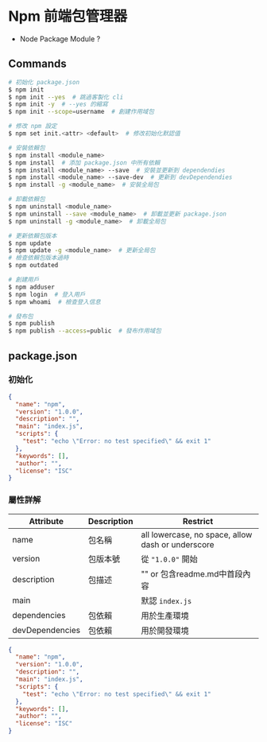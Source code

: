 # Npm 前端包管理器
- Node Package Module ?

## Commands
```sh
# 初始化 package.json
$ npm init
$ npm init --yes  # 跳過客製化 cli
$ npm init -y  # --yes 的縮寫
$ npm init --scope=username  # 創建作用域包

# 修改 npm 設定
$ npm set init.<attr> <default>  # 修改初始化默認值

# 安裝依賴包
$ npm install <module_name>
$ npm install  # 添加 package.json 中所有依賴
$ npm install <module_name> --save  # 安裝並更新到 dependendies
$ npm install <module_name> --save-dev  # 更新到 devDependendies
$ npm install -g <module_name>  # 安裝全局包

# 卸載依賴包
$ npm uninstall <module_name>
$ npm uninstall --save <module_name>  # 卸載並更新 package.json
$ npm uninstall -g <module_name>  # 卸載全局包

# 更新依賴包版本
$ npm update
$ npm update -g <module_name>  # 更新全局包
# 檢查依賴包版本過時
$ npm outdated  

# 創建用戶
$ npm adduser
$ npm login  # 登入用戶
$ npm whoami  # 檢查登入信息

# 發布包
$ npm publish
$ npm publish --access=public  # 發布作用域包
```

## package.json

### 初始化
```json
{
  "name": "npm",
  "version": "1.0.0",
  "description": "",
  "main": "index.js",
  "scripts": {
    "test": "echo \"Error: no test specified\" && exit 1"
  },
  "keywords": [],
  "author": "",
  "license": "ISC"
}
```

### 屬性詳解
Attribute | Description | Restrict
-|-|-
name | 包名稱 | all lowercase, no space, allow dash or underscore
version | 包版本號 | 從 `"1.0.0"` 開始
description | 包描述 | "" or 包含readme.md中首段內容
main |  | 默認 `index.js`
dependencies | 包依賴 | 用於生產環境
devDependencies | 包依賴 | 用於開發環境

```json
{
  "name": "npm",
  "version": "1.0.0",
  "description": "",
  "main": "index.js",
  "scripts": {
    "test": "echo \"Error: no test specified\" && exit 1"
  },
  "keywords": [],
  "author": "",
  "license": "ISC"
}
```